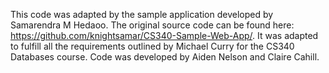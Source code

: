 
This code was adapted by the sample application developed by Samarendra M Hedaoo. The original source code can be found here: https://github.com/knightsamar/CS340-Sample-Web-App/. It was adapted to fulfill all the requirements outlined by Michael Curry for the CS340 Databases course. Code was developed by Aiden Nelson and Claire Cahill. 